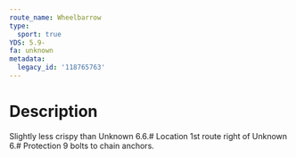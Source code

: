 ```yaml
---
route_name: Wheelbarrow
type:
  sport: true
YDS: 5.9-
fa: unknown
metadata:
  legacy_id: '118765763'
---
```

# Description
Slightly less crispy than Unknown 6.6.# Location
1st route right of Unknown 6.# Protection
9 bolts to chain anchors.